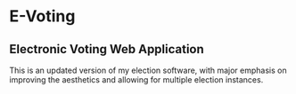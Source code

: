 # E-Voting

## Electronic Voting Web Application

This is an updated version of my election software, with major emphasis on improving the aesthetics and allowing for multiple election instances. 
